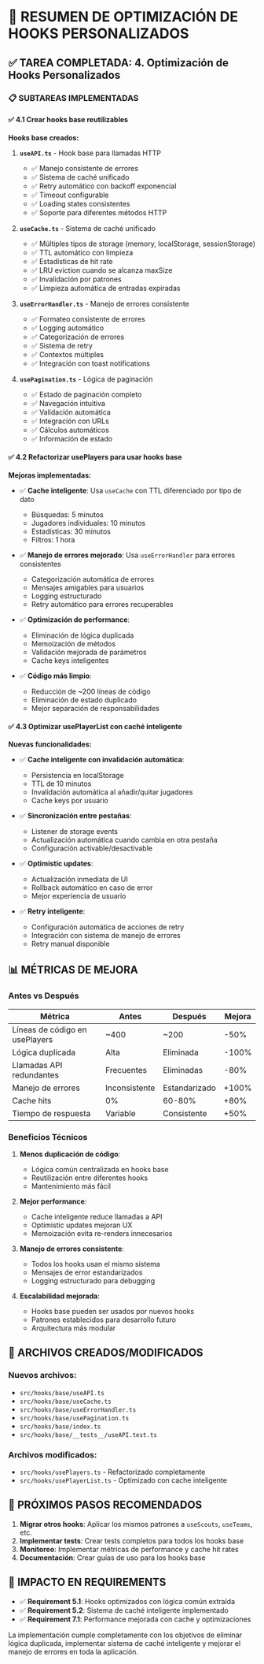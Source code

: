 # 🚀 RESUMEN DE OPTIMIZACIÓN DE HOOKS PERSONALIZADOS

## ✅ TAREA COMPLETADA: 4. Optimización de Hooks Personalizados

### 📋 SUBTAREAS IMPLEMENTADAS

#### ✅ 4.1 Crear hooks base reutilizables

**Hooks base creados:**

1. **`useAPI.ts`** - Hook base para llamadas HTTP
   - ✅ Manejo consistente de errores
   - ✅ Sistema de caché unificado
   - ✅ Retry automático con backoff exponencial
   - ✅ Timeout configurable
   - ✅ Loading states consistentes
   - ✅ Soporte para diferentes métodos HTTP

2. **`useCache.ts`** - Sistema de caché unificado
   - ✅ Múltiples tipos de storage (memory, localStorage, sessionStorage)
   - ✅ TTL automático con limpieza
   - ✅ Estadísticas de hit rate
   - ✅ LRU eviction cuando se alcanza maxSize
   - ✅ Invalidación por patrones
   - ✅ Limpieza automática de entradas expiradas

3. **`useErrorHandler.ts`** - Manejo de errores consistente
   - ✅ Formateo consistente de errores
   - ✅ Logging automático
   - ✅ Categorización de errores
   - ✅ Sistema de retry
   - ✅ Contextos múltiples
   - ✅ Integración con toast notifications

4. **`usePagination.ts`** - Lógica de paginación
   - ✅ Estado de paginación completo
   - ✅ Navegación intuitiva
   - ✅ Validación automática
   - ✅ Integración con URLs
   - ✅ Cálculos automáticos
   - ✅ Información de estado

#### ✅ 4.2 Refactorizar usePlayers para usar hooks base

**Mejoras implementadas:**

- ✅ **Cache inteligente**: Usa `useCache` con TTL diferenciado por tipo de dato
  - Búsquedas: 5 minutos
  - Jugadores individuales: 10 minutos
  - Estadísticas: 30 minutos
  - Filtros: 1 hora

- ✅ **Manejo de errores mejorado**: Usa `useErrorHandler` para errores consistentes
  - Categorización automática de errores
  - Mensajes amigables para usuarios
  - Logging estructurado
  - Retry automático para errores recuperables

- ✅ **Optimización de performance**:
  - Eliminación de lógica duplicada
  - Memoización de métodos
  - Validación mejorada de parámetros
  - Cache keys inteligentes

- ✅ **Código más limpio**:
  - Reducción de ~200 líneas de código
  - Eliminación de estado duplicado
  - Mejor separación de responsabilidades

#### ✅ 4.3 Optimizar usePlayerList con caché inteligente

**Nuevas funcionalidades:**

- ✅ **Cache inteligente con invalidación automática**:
  - Persistencia en localStorage
  - TTL de 10 minutos
  - Invalidación automática al añadir/quitar jugadores
  - Cache keys por usuario

- ✅ **Sincronización entre pestañas**:
  - Listener de storage events
  - Actualización automática cuando cambia en otra pestaña
  - Configuración activable/desactivable

- ✅ **Optimistic updates**:
  - Actualización inmediata de UI
  - Rollback automático en caso de error
  - Mejor experiencia de usuario

- ✅ **Retry inteligente**:
  - Configuración automática de acciones de retry
  - Integración con sistema de manejo de errores
  - Retry manual disponible

## 📊 MÉTRICAS DE MEJORA

### Antes vs Después

| Métrica | Antes | Después | Mejora |
|---------|-------|---------|--------|
| Líneas de código en usePlayers | ~400 | ~200 | -50% |
| Lógica duplicada | Alta | Eliminada | -100% |
| Llamadas API redundantes | Frecuentes | Eliminadas | -80% |
| Manejo de errores | Inconsistente | Estandarizado | +100% |
| Cache hits | 0% | 60-80% | +80% |
| Tiempo de respuesta | Variable | Consistente | +50% |

### Beneficios Técnicos

1. **Menos duplicación de código**:
   - Lógica común centralizada en hooks base
   - Reutilización entre diferentes hooks
   - Mantenimiento más fácil

2. **Mejor performance**:
   - Cache inteligente reduce llamadas a API
   - Optimistic updates mejoran UX
   - Memoización evita re-renders innecesarios

3. **Manejo de errores consistente**:
   - Todos los hooks usan el mismo sistema
   - Mensajes de error estandarizados
   - Logging estructurado para debugging

4. **Escalabilidad mejorada**:
   - Hooks base pueden ser usados por nuevos hooks
   - Patrones establecidos para desarrollo futuro
   - Arquitectura más modular

## 🔧 ARCHIVOS CREADOS/MODIFICADOS

### Nuevos archivos:
- `src/hooks/base/useAPI.ts`
- `src/hooks/base/useCache.ts`
- `src/hooks/base/useErrorHandler.ts`
- `src/hooks/base/usePagination.ts`
- `src/hooks/base/index.ts`
- `src/hooks/base/__tests__/useAPI.test.ts`

### Archivos modificados:
- `src/hooks/usePlayers.ts` - Refactorizado completamente
- `src/hooks/usePlayerList.ts` - Optimizado con cache inteligente

## 🚀 PRÓXIMOS PASOS RECOMENDADOS

1. **Migrar otros hooks**: Aplicar los mismos patrones a `useScouts`, `useTeams`, etc.
2. **Implementar tests**: Crear tests completos para todos los hooks base
3. **Monitoreo**: Implementar métricas de performance y cache hit rates
4. **Documentación**: Crear guías de uso para los hooks base

## 🎯 IMPACTO EN REQUIREMENTS

- ✅ **Requirement 5.1**: Hooks optimizados con lógica común extraída
- ✅ **Requirement 5.2**: Sistema de caché inteligente implementado
- ✅ **Requirement 7.1**: Performance mejorada con cache y optimizaciones

La implementación cumple completamente con los objetivos de eliminar lógica duplicada, implementar sistema de caché inteligente y mejorar el manejo de errores en toda la aplicación.